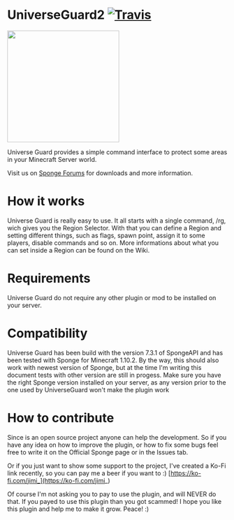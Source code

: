 # UniverseGuard2  [![Travis](https://img.shields.io/travis/rust-lang/rust.svg)](https://github.com/JimiIT92/UniverseGuard2)
<img width=256px height=256px src="logo.png"/>

Universe Guard provides a simple command interface to protect some areas in your Minecraft Server world.

Visit us on [Sponge Forums](https://forums.spongepowered.org/t/universe-guard-2-an-easy-to-use-world-protection-plugin/21661) for downloads and more information.

# How it works
Universe Guard is really easy to use. It all starts with a single command, /rg, wich gives you the Region Selector.
With that you can define a Region and setting different things, such as flags, spawn point, assign it to some players, disable commands
and so on. More informations about what you can set inside a Region can be found on the Wiki.

# Requirements
Universe Guard do not require any other plugin or mod to be installed on your server. 

# Compatibility
Universe Guard has been build with the version 7.3.1 of SpongeAPI and has been tested with Sponge for Minecraft 1.10.2. By the way, this
should also work with newest version of Sponge, but at the time I'm writing this document tests with other version are still in progess.
Make sure you have the right Sponge version installed on your server, as any version prior to the one used by UniverseGuard won't make
the plugin work

# How to contribute
Since is an open source project anyone can help the development. So if you have any idea on how to improve the plugin, 
or how to fix some bugs feel free to write it on the Official Sponge page or in the Issues tab.

Or if you just want to show some support to the project, I've created a Ko-Fi link recently, so you can pay me a beer if you want to :)
[https://ko-fi.com/jimi_](https://ko-fi.com/jimi_)

Of course I'm not asking you to pay to use the plugin, and will NEVER do that. If you payed to use this plugin than you got scammed!
I hope you like this plugin and help me to make it grow. Peace! :) 

